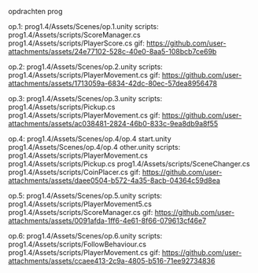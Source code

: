 opdrachten prog

op.1:
prog1.4/Assets/Scenes/op.1.unity
scripts:
prog1.4/Assets/scripts/ScoreManager.cs
prog1.4/Assets/scripts/PlayerScore.cs
gif:
https://github.com/user-attachments/assets/24e77102-528c-40e0-8aa5-108bcb7ce69b


op.2:
prog1.4/Assets/Scenes/op.2.unity
scripts:
prog1.4/Assets/scripts/PlayerMovement.cs
gif:
https://github.com/user-attachments/assets/1713059a-6834-42dc-80ec-57dea8956478

op.3:
prog1.4/Assets/Scenes/op.3.unity
scripts:
prog1.4/Assets/scripts/Pickup.cs
prog1.4/Assets/scripts/PlayerMovement.cs
gif:
https://github.com/user-attachments/assets/ac038481-2824-46b0-833c-9ea8db9a8f55

op.4:
prog1.4/Assets/Scenes/op.4/op.4 start.unity
prog1.4/Assets/Scenes/op.4/op.4 other.unity
scripts:
prog1.4/Assets/scripts/PlayerMovement.cs
prog1.4/Assets/scripts/Pickup.cs
prog1.4/Assets/scripts/SceneChanger.cs
prog1.4/Assets/scripts/CoinPlacer.cs
gif:
https://github.com/user-attachments/assets/daee0504-b572-4a35-8acb-04364c59d8ea

op.5:
prog1.4/Assets/Scenes/op.5.unity
scripts:
prog1.4/Assets/scripts/PlayerMovement5.cs
prog1.4/Assets/scripts/ScoreManager.cs
gif:
https://github.com/user-attachments/assets/0091afda-1ff6-4e61-8f66-079613cf46e7

op.6:
prog1.4/Assets/Scenes/op.6.unity
scripts:
prog1.4/Assets/scripts/FollowBehaviour.cs
prog1.4/Assets/scripts/PlayerMovement.cs
gif:
https://github.com/user-attachments/assets/ccaee413-2c9a-4805-b516-71ee92734836
